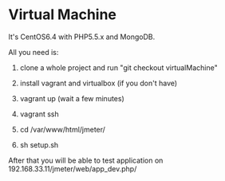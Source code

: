 Virtual Machine
================

It's CentOS6.4 with PHP5.5.x and MongoDB.

All you need is:

1. clone a whole project and run "git checkout virtualMachine"

2. install vagrant and virtualbox (if you don't have)

3. vagrant up (wait a few minutes)

4. vagrant ssh
 

5. cd /var/www/html/jmeter/

6. sh setup.sh

After that you will be able to test application on 192.168.33.11/jmeter/web/app_dev.php/
